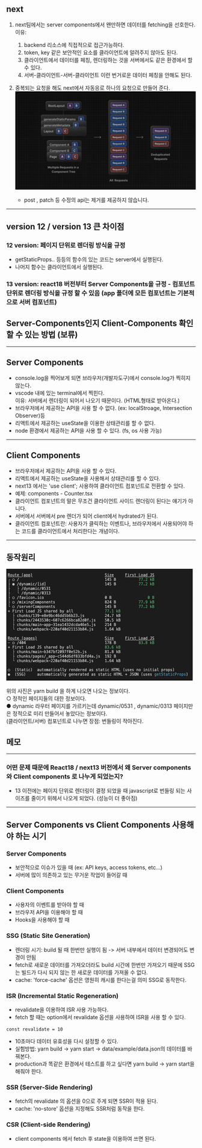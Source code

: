 ## next

1. next팀에서는 server components에서 왠만하면 데이터를 fetching을 선호한다. </br>
   이유:

   1. backend 리소스에 직접적으로 접근가능하다.
   2. token, key 같은 보안적인 요소를 클라이언트에 알려주지 않아도 된다.
   3. 클라이언트에서 데이터를 페칭, 렌더링하는 것을 서버에서도 같은 환경에서 할 수 있다.
   4. 서버-클라이언트-서버-클라이언트 이런 번거로운 데이터 페칭을 안해도 된다.

2. 중복되는 요청을 해도 next에서 자동응로 하나의 요청으로 만들어 준다.
   <img src="src/assets/images/스크린샷 2023-06-05 오전 1.18.37.png">
   - post , patch 등 수정의 api는 제거를 제공하지 않습니다.

---

## version 12 / version 13 큰 차이점

### 12 version: 페이지 단위로 렌더링 방식을 규정

- getStaticProps.. 등등의 함수의 있는 코드는 server에서 실행된다.
- 나머지 함수는 클라이언트에서 실행된다.

### 13 version: react18 버전부터 Server Components을 규정 - 컴포넌트 단위로 렌더링 방식을 규정 할 수 있음 (app 폴더에 모든 컴포넌트는 기본적으로 서버 컴포넌트)

## Server-Components인지 Client-Components 확인 할 수 있는 방법 (보류)

---

## Server Components

- console.log을 찍어보게 되면 브라우저(개발자도구)에서 console.log가 찍히지 않는다.
- vscode 내에 있는 terminal에서 찍힌다.
  </br>
  이유: 서버에서 렌더링이 되어서 나오기 때문이다. (HTML형태로 받아온다.)
- 브라우저에서 제공하는 API을 사용 할 수 없다. (ex: localStroage, Intersection Observer)등
- 리액트에서 제공하는 useState을 이용한 상태관리를 할 수 없다.
- node 환경에서 제공하는 API을 사용 할 수 있다. (fs, os 사용 가능)

---

## Client Components

- 브라우저에서 제공하는 API을 사용 할 수 있다.
- 리액트에서 제공하는 useState을 사용해서 상태관리를 할 수 있다.
- next13 에서는 'use client'; 사용하여 클라이언트 컴포넌트로 전환할 수 있다.
- 예제: components - Counter.tsx
- 클라이언트 컴포넌트의 말은 무조건 클라이언트 사이드 렌더링이 된다는 얘기가 아니다.
- 서버에서 서버에서 pre 렌더가 되어 client에서 hydrated가 된다.
- 클라이언트 컴포넌트란: 사용자가 클릭하는 이벤트나, 브라우저에서 사용되어야 하는 코드를 클라이언트에서 처리한다는 개념이다.

---

## 동작원리

<img src="src/assets/images/스크린샷 2023-05-29 오전 1.57.41.png" />

위의 사진은 yarn build 을 하게 나오면 나오는 정보이다. </br>
○ 정적인 페이지들의 대한 정보이다.</br>
● dynamic 라우터 페이지를 가르키는데 dynamic/0531 , dynamic/0313 페이지만은 정적으로 미리 만들어서 놓았다는 정보이다. </br>
(클라이언트/서버) 컴포넌트로 나누면 장점: 번들링이 작아진다.

## 메모

---

### 어떤 문제 때문에 React18 / next13 버전에서 왜 Server components 와 Client components 로 나누게 되었는지?

- 13 이전에는 페이지 단위로 렌더링이 결정 되었을 때 javascript로 번들링 되는 사이즈를 줄이기 위헤서 나오게 되었다. (성능이 더 좋아짐)

---

## Server Components vs Client Components 사용해야 하는 시기

### Server Components

- 보안적으로 이슈가 있을 때 (ex: API keys, access tokens, etc...)
- 서버에 많이 의존하고 있는 무거운 작업이 들어갈 때

### Client Components

- 사용자의 이벤트를 받아야 할 때
- 브라우저 API을 이용해야 할 때
- Hooks을 사용해야 할 때

### SSG (Static Site Generation)

- 렌더링 시기: build 될 때 한번만 실행이 됨 -> 서버 내부에서 데이터 변경되어도 변경이 안됨
- fetch로 새로운 데이터를 가져오더라도 build 시간에 한번만 가져오기 때문에 SSG는 빌드가 다시 되지 않는 한 새로운 데이터를 가져올 수 없다.
- cache: 'force-cache' 옵션은 영원히 캐시를 한다는걸 의미 SSG로 동작한다.

### ISR (Incremental Static Regeneration)

- revalidate을 이용하여 ISR 사용 가능하다.
- fetch 할 때는 option에서 revalidate 옵션을 사용하여 ISR을 사용 할 수 있다.

```
const revalidate = 10
```

- 10초마다 데이터 유효성을 다시 설정할 수 있다.
- 실험방법: yarn build -> yarn start -> data/example/data.json의 데이터를 바꿔본다.
- production과 똑같은 환경에서 테스트를 하고 싶다면 yarn build -> yarn start을 해줘야 한다.

### SSR (Server-Side Rendering)

- fetch의 revalidate 의 옵션을 0으로 주게 되면 SSR이 적용 된다.
- cache: 'no-store' 옵션을 지정해도 SSR처럼 동작을 한다.

### CSR (Client-side Rendering)

- client components 에서 fetch 후 state을 이용하여 쓰면 된다.
